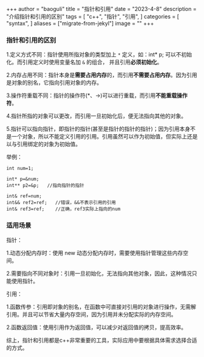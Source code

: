 +++
author = "baoguli"
title = "指针和引用"
date = "2023-4-8"
description = "介绍指针和引用的区别"
tags = [
    "c++",
    "指针",
    "引用",
]
categories = [
    "syntax",
]
aliases = ["migrate-from-jekyl"]
image = ""
+++


### 指针和引用的区别

1.定义方式不同：指针使用所指对象的类型加上 ` * ` 定义，如：int* p; 可以不初始化。而引用定义时使用变量名加 ` & ` 的组合， 并且引用**必须初始化**。

2.内存占用不同：指针本身是**需要占用内存**的，而引用**不需要占用内存**。因为引用是对象的别名，它指向引用对象的内存。

3.操作符重载不同：指针的操作符(*、->)可以进行重载，而引用**不能重载操作符**。

4.指针所指的对象可以更改，而引用一旦初始化后，便无法指向其他的对象。

5.指针可以指向指针，即指针的指针(甚至是指针的指针的指针)；因为引用本身不是一个对象，所以不能定义引用的引用。引用虽然可以作为初始值，但实际上还是以与引用绑定的对象为初始值。

举例：

```
int num=1;

int* p=&num;
int** p2=&p;   //指向指针的指针

int& ref=num;
int&& ref2=ref;   //错误，&&不表示引用的引用
int& ref3=ref;    //正确，ref3实际上指向的num
```

### 适用场景

指针：

1.动态分配内存时：使用 new 动态分配内存时，需要使用指针管理这些内存空间。

2.需要指向不同对象时：引用一旦初始化，无法指向其他对象，因此，这种情况只能使用指针。

引用：

1.函数传参：引用即对象的别名，在函数中可直接对引用的对象进行操作，无需解引用。并且可以节省大量内存空间，因为引用并未分配实际的内存空间。

2.函数返回值：使用引用作为返回值，可以减少对返回值的拷贝，提高效率。


综上，指针和引用都是c++非常重要的工具，实际应用中要根据具体需求选择合适的方式。
